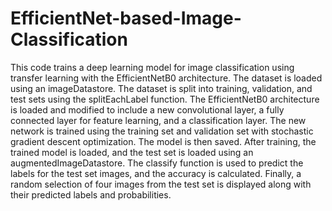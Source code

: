 # EfficientNet-based-Image-Classification
This code trains a deep learning model for image classification using transfer learning with the EfficientNetB0 architecture. The dataset is loaded using an imageDatastore. The dataset is split into training, validation, and test sets using the splitEachLabel function. The EfficientNetB0 architecture is loaded and modified to include a new convolutional layer, a fully connected layer for feature learning, and a classification layer. The new network is trained using the training set and validation set with stochastic gradient descent optimization. The model is then saved.
After training, the trained model is loaded, and the test set is loaded using an augmentedImageDatastore. The classify function is used to predict the labels for the test set images, and the accuracy is calculated. Finally, a random selection of four images from the test set is displayed along with their predicted labels and probabilities.

